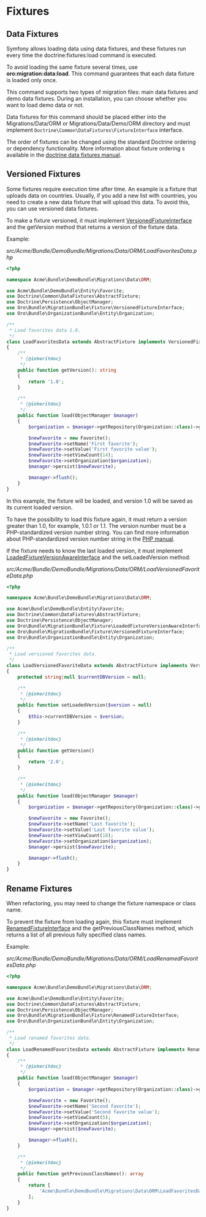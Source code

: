 <a id="backend-entities-fixtures"></a>

# Fixtures

## Data Fixtures

Symfony allows loading data using data fixtures, and these fixtures run every time the doctrine:fixtures:load command is executed.

To avoid loading the same fixture several times, use **oro:migration:data:load**. This command guarantees that each data fixture is loaded only once.

This command supports two types of migration files: main data fixtures and demo data fixtures. During an installation, you can choose whether you want to load demo data or not.

Data fixtures for this command should be placed either into the Migrations/Data/ORM or Migrations/Data/Demo/ORM directory and must implement `Doctrine\Common\DataFixtures\FixtureInterface` interface.

The order of fixtures can be changed using the standard Doctrine ordering or dependency functionality. More information about fixture ordering s available in the <a href="https://github.com/doctrine/data-fixtures#fixture-ordering" target="_blank">doctrine data fixtures manual</a>.

## Versioned Fixtures

Some fixtures require execution time after time. An example is a fixture that uploads data on countries. Usually, if you add a new list with countries, you need to create a new data fixture that will upload this data. To avoid this, you can use versioned data fixtures.

To make a fixture versioned, it must implement <a href="https://github.com/oroinc/platform/blob/5.1/src/Oro/Bundle/MigrationBundle/Fixture/VersionedFixtureInterface.php" target="_blank">VersionedFixtureInterface</a> and the getVersion method that returns a version of the fixture data.

Example:

*src/Acme/Bundle/DemoBundle/Migrations/Data/ORM/LoadFavoritesData.php*
```php
<?php

namespace Acme\Bundle\DemoBundle\Migrations\Data\ORM;

use Acme\Bundle\DemoBundle\Entity\Favorite;
use Doctrine\Common\DataFixtures\AbstractFixture;
use Doctrine\Persistence\ObjectManager;
use Oro\Bundle\MigrationBundle\Fixture\VersionedFixtureInterface;
use Oro\Bundle\OrganizationBundle\Entity\Organization;

/**
 * Load favorites data 1.0.
 */
class LoadFavoritesData extends AbstractFixture implements VersionedFixtureInterface
{
    /**
     * {@inheritdoc}
     */
    public function getVersion(): string
    {
        return '1.0';
    }

    /**
     * {@inheritdoc}
     */
    public function load(ObjectManager $manager)
    {
        $organization = $manager->getRepository(Organization::class)->getFirst();

        $newFavorite = new Favorite();
        $newFavorite->setName('First favorite');
        $newFavorite->setValue('First favorite value');
        $newFavorite->setViewCount(14);
        $newFavorite->setOrganization($organization);
        $manager->persist($newFavorite);

        $manager->flush();
    }
}
```

In this example, the fixture will be loaded, and version 1.0 will be saved as its current loaded version.

To have the possibility to load this fixture again, it must return a version greater than 1.0, for example, 1.0.1 or 1.1. The version number must be a PHP-standardized version number string. You can find more information about PHP-standardized version number string in the <a href="http://php.net/manual/en/function.version-compare.php" target="_blank">PHP manual</a>.

If the fixture needs to know the last loaded version, it must implement <a href="https://github.com/oroinc/platform/blob/5.1/src/Oro/Bundle/MigrationBundle/Fixture/LoadedFixtureVersionAwareInterface.php" target="_blank">LoadedFixtureVersionAwareInterface</a> and the setLoadedVersion method:

*src/Acme/Bundle/DemoBundle/Migrations/Data/ORM/LoadVersionedFavoriteData.php*
```php
<?php

namespace Acme\Bundle\DemoBundle\Migrations\Data\ORM;

use Acme\Bundle\DemoBundle\Entity\Favorite;
use Doctrine\Common\DataFixtures\AbstractFixture;
use Doctrine\Persistence\ObjectManager;
use Oro\Bundle\MigrationBundle\Fixture\LoadedFixtureVersionAwareInterface;
use Oro\Bundle\MigrationBundle\Fixture\VersionedFixtureInterface;
use Oro\Bundle\OrganizationBundle\Entity\Organization;

/**
 * Load versioned favorites data.
 */
class LoadVersionedFavoriteData extends AbstractFixture implements VersionedFixtureInterface, LoadedFixtureVersionAwareInterface
{
    protected string|null $currentDBVersion = null;

    /**
     * {@inheritdoc}
     */
    public function setLoadedVersion($version = null)
    {
        $this->currentDBVersion = $version;
    }

    /**
     * {@inheritdoc}
     */
    public function getVersion()
    {
        return '2.0';
    }

    /**
     * {@inheritdoc}
     */
    public function load(ObjectManager $manager)
    {
        $organization = $manager->getRepository(Organization::class)->getFirst();

        $newFavorite = new Favorite();
        $newFavorite->setName('Last favorite');
        $newFavorite->setValue('Last favorite value');
        $newFavorite->setViewCount(18);
        $newFavorite->setOrganization($organization);
        $manager->persist($newFavorite);

        $manager->flush();
    }
}
```

## Rename Fixtures

When refactoring, you may need to change the fixture namespace or class name.

To prevent the fixture from loading again, this fixture must implement <a href="https://github.com/oroinc/platform/blob/5.1/src/Oro/Bundle/MigrationBundle/Fixture/RenamedFixtureInterface.php" target="_blank">RenamedFixtureInterface</a> and the getPreviousClassNames method, which returns a list of all previous fully specified class names.

Example:

*src/Acme/Bundle/DemoBundle/Migrations/Data/ORM/LoadRenamedFavoritesData.php*
```php
<?php

namespace Acme\Bundle\DemoBundle\Migrations\Data\ORM;

use Acme\Bundle\DemoBundle\Entity\Favorite;
use Doctrine\Common\DataFixtures\AbstractFixture;
use Doctrine\Persistence\ObjectManager;
use Oro\Bundle\MigrationBundle\Fixture\RenamedFixtureInterface;
use Oro\Bundle\OrganizationBundle\Entity\Organization;

/**
 * Load renamed favorites data.
 */
class LoadRenamedFavoritesData extends AbstractFixture implements RenamedFixtureInterface
{
    /**
     * {@inheritdoc}
     */
    public function load(ObjectManager $manager)
    {
        $organization = $manager->getRepository(Organization::class)->getFirst();

        $newFavorite = new Favorite();
        $newFavorite->setName('Second favorite');
        $newFavorite->setValue('Second favorite value');
        $newFavorite->setViewCount(5);
        $newFavorite->setOrganization($organization);
        $manager->persist($newFavorite);

        $manager->flush();
    }

    /**
     * {@inheritdoc}
     */
    public function getPreviousClassNames(): array
    {
        return [
            'Acme\Bundle\DemoBundle\Migrations\Data\ORM\LoadFavoritesData'
        ];
    }
}
```

<!-- Frontend -->
